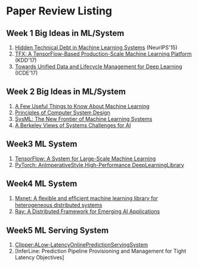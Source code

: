 # Paper Review Listing

## Week 1 Big Ideas in ML/System
1. [Hidden Technical Debt in Machine Learning Systems](https://papers.nips.cc/paper/5656-hidden-technical-debt-in-machine-learning-systems.pdf) (NeurIPS'15)
2. [TFX: A TensorFlow-Based Production-Scale Machine Learning Platform](https://dl.acm.org/doi/pdf/10.1145/3097983.3098021?download=true) (KDD'17)
3. [Towards Unified Data and Lifecycle Management for Deep Learning](https://ieeexplore.ieee.org/document/7930008) (ICDE'17)

## Week 2 Big Ideas in ML/System
1. [A Few Useful Things to Know About Machine Learning](https://homes.cs.washington.edu/~pedrod/papers/cacm12.pdf)
2. [Principles of Computer System Design]()
3. [SysML: The New Frontier of Machine Learning Systems](https://arxiv.org/pdf/1904.03257.pdf)
4. [A Berkeley Views of Systems Challenges for AI](https://arxiv.org/pdf/1712.05855.pdf)

## Week3 ML System
1. [TensorFlow: A System for Large-Scale  Machine Learning](https://www.usenix.org/system/files/conference/osdi16/osdi16-abadi.pdf)
2. [PyTorch: AnImperativeStyle,High-Performance DeepLearningLibrary](https://papers.nips.cc/paper/9015-pytorch-an-imperative-style-high-performance-deep-learning-library.pdf)

## Week4 ML System
1. [Mxnet: A ﬂexible and efﬁcient machine learning library for heterogeneous distributed systems](https://arxiv.org/abs/1512.01274)
2. [Ray: A Distributed Framework for Emerging AI Applications](https://www.usenix.org/system/files/osdi18-moritz.pdf)

## Week5 ML Serving System
1. [Clipper:ALow-LatencyOnlinePredictionServingSystem](https://www.usenix.org/system/files/conference/nsdi17/nsdi17-crankshaw.pdf)
2. [InferLine: Prediction Pipeline Provisioning and Management for Tight Latency Objectives]
